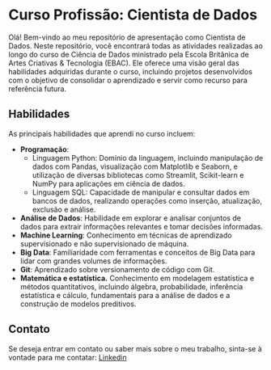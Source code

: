 # Curso Profissão: Cientista de Dados

Olá! Bem-vindo ao meu repositório de apresentação como Cientista de Dados. Neste repositório, você encontrará todas as atividades realizadas ao longo do curso de Ciência de Dados ministrado pela Escola Britânica de Artes Criativas & Tecnologia (EBAC). Ele oferece uma visão geral das habilidades adquiridas durante o curso, incluindo projetos desenvolvidos com o objetivo de consolidar o aprendizado e servir como recurso para referência futura.

## Habilidades
As principais habilidades que aprendi no curso incluem:
- **Programação**:
  - Linguagem Python: Domínio da linguagem, incluindo manipulação de dados com Pandas, visualização com Matplotlib e Seaborn, e utilização de diversas bibliotecas como Streamlit, Scikit-learn e NumPy para aplicações em ciência de dados.
  - Linguagem SQL: Capacidade de manipular e consultar dados em bancos de dados, realizando operações como inserção, atualização, exclusão e análise.
- **Análise de Dados**: Habilidade em explorar e analisar conjuntos de dados para extrair informações relevantes e tomar decisões informadas.
- **Machine Learning**: Conhecimento em técnicas de aprendizado supervisionado e não supervisionado de máquina.
- **Big Data**: Familiaridade com ferramentas e conceitos de Big Data para lidar com grandes volumes de informações.
- **Git**: Aprendizado sobre versionamento de código com Git.
- **Matemática e estatística.** Conhecimento em modelagem estatística e métodos quantitativos, incluindo álgebra, probabilidade, inferência estatística e cálculo, fundamentais para a análise de dados e a construção de modelos preditivos.

## Contato
Se deseja entrar em contato ou saber mais sobre o meu trabalho, sinta-se à vontade para me contatar:
[Linkedin](https://www.linkedin.com/in/romari-melo-dev/)
